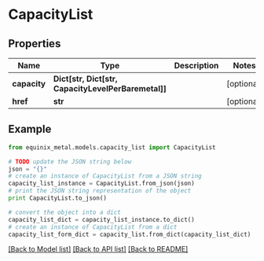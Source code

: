 # CapacityList


## Properties
Name | Type | Description | Notes
------------ | ------------- | ------------- | -------------
**capacity** | **Dict[str, Dict[str, CapacityLevelPerBaremetal]]** |  | [optional] 
**href** | **str** |  | [optional] 

## Example

```python
from equinix_metal.models.capacity_list import CapacityList

# TODO update the JSON string below
json = "{}"
# create an instance of CapacityList from a JSON string
capacity_list_instance = CapacityList.from_json(json)
# print the JSON string representation of the object
print CapacityList.to_json()

# convert the object into a dict
capacity_list_dict = capacity_list_instance.to_dict()
# create an instance of CapacityList from a dict
capacity_list_form_dict = capacity_list.from_dict(capacity_list_dict)
```
[[Back to Model list]](../README.md#documentation-for-models) [[Back to API list]](../README.md#documentation-for-api-endpoints) [[Back to README]](../README.md)



